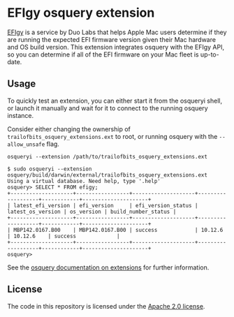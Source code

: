 # EFIgy osquery extension

[EFIgy](http://efigy.io/) is a service by Duo Labs that helps Apple Mac users determine if they are running the expected EFI firmware version given their Mac hardware and OS build version. This extension integrates osquery with the EFIgy API, so you can determine if all of the EFI firmware on your Mac fleet is up-to-date.

## Usage

To quickly test an extension, you can either start it from the osqueryi shell, or launch it manually and wait for it 
to connect to the running osquery instance.

Consider either changing the ownership of `trailofbits_osquery_extensions.ext` to root, or running osquery with the `--allow_unsafe` flag.

`osqueryi --extension /path/to/trailofbits_osquery_extensions.ext`
```
$ sudo osqueryi --extension osquery/build/darwin/external/trailofbits_osquery_extensions.ext
Using a virtual database. Need help, type '.help'
osquery> SELECT * FROM efigy;
+--------------------+-----------------+--------------------+-------------------+------------+---------------------+
| latest_efi_version | efi_version     | efi_version_status | latest_os_version | os_version | build_number_status |
+--------------------+-----------------+--------------------+-------------------+------------+---------------------+
| MBP142.0167.B00    | MBP142.0167.B00 | success            | 10.12.6           | 10.12.6    | success             |
+--------------------+-----------------+--------------------+-------------------+------------+---------------------+
osquery>
```

See the [osquery documentation on extensions](https://osquery.readthedocs.io/en/stable/deployment/extensions) for further 
information.

## License

The code in this repository is licensed under the [Apache 2.0 license](../LICENSE).
